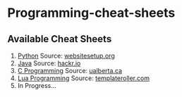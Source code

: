 # Programming-cheat-sheets


## Available Cheat Sheets
1. <a href="https://github.com/Yaseen549/Programming-cheat-sheets/blob/main/Cheat-Sheets/Python-Cheat-Sheet.pdf">Python</a> 
Source: <a href="https://websitesetup.org/python-cheat-sheet/">websitesetup.org</a>
2. <a href="https://github.com/Yaseen549/Programming-cheat-sheets/blob/main/Cheat-Sheets/Java-Cheat-Sheet.pdf">Java</a> 
Source: <a href="https://hackr.io/blog/java-cheat-sheet">hackr.io</a>
3. <a href="https://github.com/Yaseen549/Programming-cheat-sheets/blob/main/Cheat-Sheets/C-Cheat-Sheet.pdf">C Programming</a> 
Source: <a href="https://sites.ualberta.ca/~ygu/courses/geoph624/codes/C.CheatSheet.pdft">ualberta.ca</a>
4. <a href="https://github.com/Yaseen549/Programming-cheat-sheets/blob/main/Cheat-Sheets/Lua-Cheat-Sheet.pdf">Lua Programming</a> 
Source: <a href="https://www.templateroller.com/template/615181/the-lua-language-v5-1-cheat-sheet.html">templateroller.com</a>
5. In Progress...


